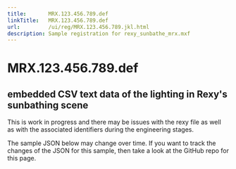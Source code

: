 ```yaml
---
title:       MRX.123.456.789.def
linkTitle:   MRX.123.456.789.def
url:         /ui/reg/MRX.123.456.789.jkl.html
description: Sample registration for rexy_sunbathe_mrx.mxf
---
```

# MRX.123.456.789.def

## embedded CSV text data of the lighting in Rexy's sunbathing scene

This is work in progress and there may be issues with the rexy file as well as
with the associated identifiers during the engineering stages.

The sample JSON below may change over time. If you want to track the changes
of the JSON for this sample, then take a look at the GitHub repo for this page.
